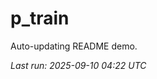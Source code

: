 # p_train

Auto-updating README demo.

<!--START_SECTION:status-->
_Last run: 2025-09-10 04:22 UTC_
<!--END_SECTION:status-->






























































































































































































































































































































































































































































































